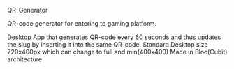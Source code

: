 QR-Generator


QR-code generator for entering to gaming platform.

Desktop App that generates QR-code every 60 seconds and thus updates the slug  by inserting it into the same QR-code.
Standard Desktop size 720x400px which can change to full and min(400x400)
Made in Bloc(Cubit) architecture


